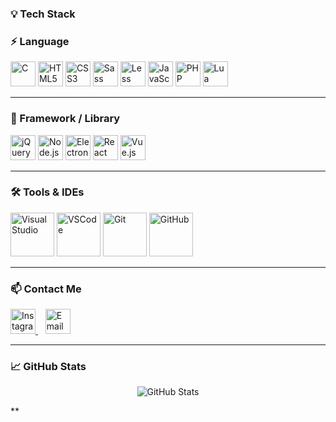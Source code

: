 ### 💡 Tech Stack

### ⚡ Language
<p>
  <img src="https://cdn.jsdelivr.net/gh/devicons/devicon@latest/icons/c/c-original.svg" width="40" height="40" alt="C" />
  <img src="https://cdn.jsdelivr.net/gh/devicons/devicon/icons/html5/html5-original.svg" width="40" height="40" alt="HTML5" />
  <img src="https://cdn.jsdelivr.net/gh/devicons/devicon/icons/css3/css3-original.svg" width="40" height="40" alt="CSS3" />
  <img src="https://cdn.jsdelivr.net/gh/devicons/devicon/icons/sass/sass-original.svg" width="40" height="40" alt="Sass" />
  <img src="https://cdn.jsdelivr.net/gh/devicons/devicon/icons/less/less-original.svg" width="40" height="40" alt="Less" />
  <img src="https://cdn.jsdelivr.net/gh/devicons/devicon/icons/javascript/javascript-original.svg" width="40" height="40" alt="JavaScript" />
  <img src="https://cdn.jsdelivr.net/gh/devicons/devicon/icons/php/php-original.svg" width="40" height="40" alt="PHP" />
  <img src="https://cdn.jsdelivr.net/gh/devicons/devicon/icons/lua/lua-original.svg" width="40" height="40" alt="Lua" />
</p>

---

### 🧩 Framework / Library
<p>
  <img src="https://cdn.jsdelivr.net/gh/devicons/devicon/icons/jquery/jquery-original.svg" width="40" height="40" alt="jQuery" />
  <img src="https://cdn.jsdelivr.net/gh/devicons/devicon/icons/nodejs/nodejs-original.svg" width="40" height="40" alt="Node.js" />
  <img src="https://cdn.jsdelivr.net/gh/devicons/devicon/icons/electron/electron-original.svg" width="40" height="40" alt="Electron" />
  <img src="https://cdn.jsdelivr.net/gh/devicons/devicon/icons/react/react-original.svg" width="40" height="40" alt="React" />
  <img src="https://cdn.jsdelivr.net/gh/devicons/devicon/icons/vuejs/vuejs-original.svg" width="40" height="40" alt="Vue.js" />
</p>

---


### 🛠️ Tools & IDEs
<p style="margin-top: 10px;">
  <!-- 주신 도구 아이콘 + 추가 -->
  <img src="https://cdn.jsdelivr.net/gh/devicons/devicon@latest/icons/visualstudio/visualstudio-original.svg" width="70" height="70" alt="Visual Studio" />
  <img src="https://cdn.jsdelivr.net/gh/devicons/devicon@latest/icons/vscode/vscode-original.svg" width="70" height="70" alt="VSCode" />
  <img src="https://cdn.jsdelivr.net/gh/devicons/devicon@latest/icons/git/git-original.svg" width="70" height="70" alt="Git" />
  <img src="https://cdn.jsdelivr.net/gh/devicons/devicon@latest/icons/github/github-original.svg" width="70" height="70" alt="GitHub" />
</p>

---

### 📫 Contact Me
<p>
  <a href="https://www.instagram.com/kjh._.0831/" target="_blank">
    <img src="https://cdn.jsdelivr.net/npm/simple-icons@v9/icons/instagram.svg" alt="Instagram" width="40" height="40" style="fill:#E1306C;" />
  </a>
  &nbsp;&nbsp;
  <a href="mailto:june3154@gmail.com">
    <img src="https://cdn.jsdelivr.net/npm/simple-icons@v9/icons/gmail.svg" alt="Email" width="40" height="40" style="fill:#D14836;" />
  </a>
</p>

---

### 📈 GitHub Stats
<p align="center">
  <img src="https://github-readme-stats.vercel.app/api?username=your-github-username&show_icons=true&theme=radical" alt="GitHub Stats" />
</p>
**
